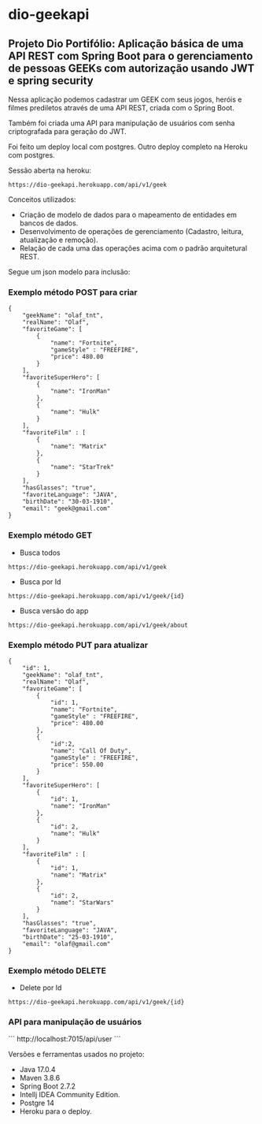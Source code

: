 # dio-geekapi

<h2>Projeto Dio Portifólio: Aplicação básica de uma API REST com Spring Boot para o gerenciamento de pessoas GEEKs com autorização usando JWT e spring security</h2>

Nessa aplicação podemos cadastrar um GEEK com seus jogos, heróis e filmes prediletos através de uma API REST, criada com o Spring Boot.

Também foi criada uma API para manipulação de usuários com senha criptografada para geração do JWT.

Foi feito um deploy local com postgres. Outro deploy completo na Heroku com postgres.

Sessão aberta na heroku:

```
https://dio-geekapi.herokuapp.com/api/v1/geek
```


Conceitos utilizados:

* Criação de modelo de dados para o mapeamento de entidades em bancos de dados.
* Desenvolvimento de operações de gerenciamento (Cadastro, leitura, atualização e remoção).
* Relação de cada uma das operações acima com o padrão arquitetural REST.

Segue um json modelo para inclusão:

<h3>Exemplo método POST para criar</h3>

```
{
    "geekName": "olaf_tnt",
    "realName": "Olaf",
    "favoriteGame": [
        {
            "name": "Fortnite",
            "gameStyle" : "FREEFIRE",
            "price": 480.00
        }
    ],
    "favoriteSuperHero": [
        {
            "name": "IronMan"
        },
        {
            "name": "Hulk"
        }
    ],
    "favoriteFilm" : [
        {
            "name": "Matrix"
        },
        {
            "name": "StarTrek"
        }
    ],
    "hasGlasses": "true",
    "favoriteLanguage": "JAVA",
    "birthDate": "30-03-1910",
    "email": "geek@gmail.com"
}
```

<h3>Exemplo método GET</h3>

* Busca todos
```
https://dio-geekapi.herokuapp.com/api/v1/geek
```

* Busca por Id
```
https://dio-geekapi.herokuapp.com/api/v1/geek/{id}
```

* Busca versão do app
```
https://dio-geekapi.herokuapp.com/api/v1/geek/about
```


<h3>Exemplo método PUT para atualizar</h3>

```
{    
    "id": 1,
    "geekName": "olaf_tnt",
    "realName": "Olaf",
    "favoriteGame": [
        {
            "id": 1,
            "name": "Fortnite",
            "gameStyle" : "FREEFIRE",
            "price": 480.00
        },
        {
            "id":2,
            "name": "Call Of Duty",
            "gameStyle" : "FREEFIRE",
            "price": 550.00
        }
    ],
    "favoriteSuperHero": [
        {
            "id": 1,
            "name": "IronMan"
        },
        {
            "id": 2,
            "name": "Hulk"
        }
    ],
    "favoriteFilm" : [
        {
            "id": 1,
            "name": "Matrix"
        },
        {
            "id": 2,
            "name": "StarWars"
        }
    ],
    "hasGlasses": "true",
    "favoriteLanguage": "JAVA",
    "birthDate": "25-03-1910",
    "email": "olaf@gmail.com"
}
```

<h3>Exemplo método DELETE</h3>

* Delete por Id
```
https://dio-geekapi.herokuapp.com/api/v1/geek/{id}
```

<h3>API para manipulação de usuários</h3>
```
http://localhost:7015/api/user
```

Versões e ferramentas usados no projeto:

* Java 17.0.4
* Maven 3.8.6
* Spring Boot 2.7.2
* Intellj IDEA Community Edition.
* Postgre 14
* Heroku para o deploy.